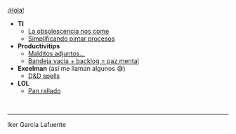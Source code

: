 [¡Hola!](https://ikergl.github.io/hola.html)

- **TI**
  - [La obsolescencia nos come](https://ikergl.github.io/obsolescencia.html)
  - [Simplificando pintar procesos](https://ikergl.github.io/procesos_simples.html)
- **Productivitips**
  - [Malditos adjuntos...](ttps://ikergl.github.io/malditos_adjuntos.html)
  - [Bandeja vacía + backlog = paz mental](https://ikergl.github.io/bandeja_vacia.html)
- **Excelman** (así me llaman algunos 😅)
  - [D&D spells](https://ikergl.github.io/d&d_spells.html)
- **LOL**
  - [Pan rallado](https://ikergl.github.io/pan_rallado.html)

<br>

___
Iker García Lafuente
